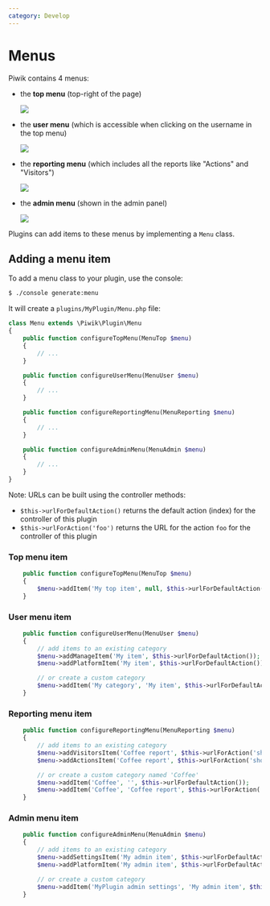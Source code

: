 ```yaml
---
category: Develop
---
```

# Menus

Piwik contains 4 menus:

- the **top menu** (top-right of the page)

    ![](/img/menu-top.png)

- the **user menu** (which is accessible when clicking on the username in the top menu)

    ![](/img/menu-user.png)

- the **reporting menu** (which includes all the reports like "Actions" and "Visitors")

    ![](/img/menu-reporting.png)

- the **admin menu** (shown in the admin panel)

    ![](/img/menu-admin.png)

Plugins can add items to these menus by implementing a `Menu` class.

## Adding a menu item

To add a menu class to your plugin, use the console:

```bash
$ ./console generate:menu
```

It will create a `plugins/MyPlugin/Menu.php` file:

```php
class Menu extends \Piwik\Plugin\Menu
{
    public function configureTopMenu(MenuTop $menu)
    {
        // ...
    }

    public function configureUserMenu(MenuUser $menu)
    {
        // ...
    }

    public function configureReportingMenu(MenuReporting $menu)
    {
        // ...
    }

    public function configureAdminMenu(MenuAdmin $menu)
    {
        // ...
    }
}
```

Note: URLs can be built using the controller methods:

- `$this->urlForDefaultAction()` returns the default action (index) for the controller of this plugin
- `$this->urlForAction('foo')` returns the URL for the action `foo` for the controller of this plugin

### Top menu item

```php
    public function configureTopMenu(MenuTop $menu)
    {
        $menu->addItem('My top item', null, $this->urlForDefaultAction());
    }
```

### User menu item

```php
    public function configureUserMenu(MenuUser $menu)
    {
        // add items to an existing category
        $menu->addManageItem('My item', $this->urlForDefaultAction());
        $menu->addPlatformItem('My item', $this->urlForDefaultAction());

        // or create a custom category
        $menu->addItem('My category', 'My item', $this->urlForDefaultAction());
    }
```

### Reporting menu item

```php
    public function configureReportingMenu(MenuReporting $menu)
    {
        // add items to an existing category
        $menu->addVisitorsItem('Coffee report', $this->urlForAction('showReport'));
        $menu->addActionsItem('Coffee report', $this->urlForAction('showReport'));

        // or create a custom category named 'Coffee'
        $menu->addItem('Coffee', '', $this->urlForDefaultAction());
        $menu->addItem('Coffee', 'Coffee report', $this->urlForAction('showReport'));
    }
```

### Admin menu item

```php
    public function configureAdminMenu(MenuAdmin $menu)
    {
        // add items to an existing category
        $menu->addSettingsItem('My admin item', $this->urlForDefaultAction());
        $menu->addPlatformItem('My admin item', $this->urlForDefaultAction());

        // or create a custom category
        $menu->addItem('MyPlugin admin settings', 'My admin item', $this->urlForDefaultAction());
    }
```
